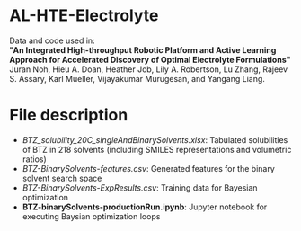 # AL-HTE-Electrolyte
Data and code used in:\
**"An Integrated High-throughput Robotic Platform and Active Learning Approach for Accelerated Discovery of Optimal Electrolyte Formulations"**\
Juran Noh, Hieu A. Doan, Heather Job, Lily A. Robertson, Lu Zhang, Rajeev S. Assary, Karl Mueller, Vijayakumar Murugesan, and Yangang Liang.
# File description
- _BTZ_solubility_20C_singleAndBinarySolvents.xlsx_: Tabulated solubilities of BTZ in 218 solvents (including SMILES representations and volumetric ratios)
- _BTZ-BinarySolvents-features.csv_: Generated features for the binary solvent search space
- _BTZ-BinarySolvents-ExpResults.csv_: Training data for Bayesian optimization
- **BTZ-binarySolvents-productionRun.ipynb**: Jupyter notebook for executing Baysian optimization loops

